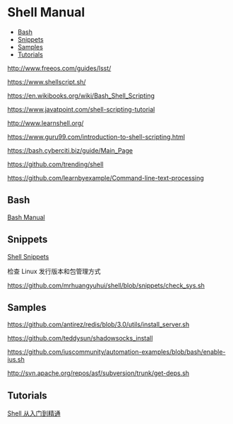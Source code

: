 <!-- omit in toc -->
# Shell Manual

- [Bash](#bash)
- [Snippets](#snippets)
- [Samples](#samples)
- [Tutorials](#tutorials)

http://www.freeos.com/guides/lsst/

https://www.shellscript.sh/

https://en.wikibooks.org/wiki/Bash_Shell_Scripting

https://www.javatpoint.com/shell-scripting-tutorial

http://www.learnshell.org/

https://www.guru99.com/introduction-to-shell-scripting.html

https://bash.cyberciti.biz/guide/Main_Page

https://github.com/trending/shell

https://github.com/learnbyexample/Command-line-text-processing

## Bash

[Bash Manual](bash-manual.md)

## Snippets

[Shell Snippets](/snippets/shell/README.md)

检查 Linux 发行版本和包管理方式

https://github.com/mrhuangyuhui/shell/blob/snippets/check_sys.sh

## Samples

<https://github.com/antirez/redis/blob/3.0/utils/install_server.sh>

https://github.com/teddysun/shadowsocks_install

https://github.com/iuscommunity/automation-examples/blob/bash/enable-ius.sh

http://svn.apache.org/repos/asf/subversion/trunk/get-deps.sh

<!-- #shell-tutorial -->
## Tutorials

[Shell 从入门到精通](/tutorials/shell/Shell%20%E4%BB%8E%E5%85%A5%E9%97%A8%E5%88%B0%E7%B2%BE%E9%80%9A/README.md)
